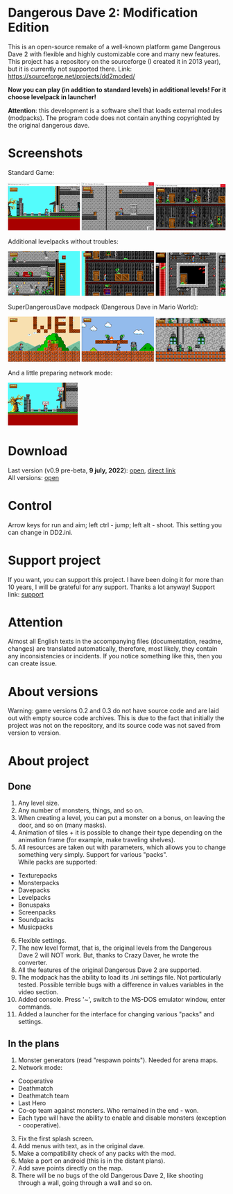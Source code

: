 # Dangerous Dave 2: Modification Edition
This is an open-source remake of a well-known platform game Dangerous Dave 2 with flexible and highly customizable core and many new features.
This project has a repository on the sourceforge (I created it in 2013 year), but it is currently not supported there. Link: https://sourceforge.net/projects/dd2moded/

**Now you can play (in addition to standard levels) in additional levels! For it choose levelpack in launcher!**

**Attention**: this development is a software shell that loads external modules (modpacks). The program code does not contain anything copyrighted by the original dangerous dave.

# Screenshots
Standard Game:

<img src="Screenshots/1.png" width=33% alt="screenshot"> <img src="Screenshots/2.png" width=33% alt="screenshot"> <img src="Screenshots/3.png" width=32% alt="screenshot"><br>

Additional levelpacks without troubles:

<img src="Screenshots/5.png" width=33% alt="screenshot"> <img src="Screenshots/6.png" width=33% alt="screenshot"> <img src="Screenshots/7.png" width=32% alt="screenshot"><br>

SuperDangerousDave modpack (Dangerous Dave in Mario World):

<img src="Screenshots/8.png" width=33% alt="screenshot"> <img src="Screenshots/9.png" width=33% alt="screenshot"> <img src="Screenshots/10.png" width=32% alt="screenshot"><br>

And a little preparing network mode:

<img src="Screenshots/4.jpg" width=32% alt="screenshot">

# Download
Last version (v0.9 pre-beta, **9 july, 2022**): <a href="https://github.com/Harchvertelol/Dangerous-Dave-2-Modification-Edition/releases/tag/v0.9pre-beta-win" target="_blank">open</a>, <a href=https://github.com/Harchvertelol/Dangerous-Dave-2-Modification-Edition/releases/download/v0.9pre-beta-win/DD2MEv0.9pre-beta.rar>direct link</a><br>
All versions: <a href="https://github.com/Harchvertelol/Dangerous-Dave-2-Modification-Edition/releases" target="_blank">open</a>

# Control
Arrow keys for run and aim; left ctrl - jump; left alt - shoot. This setting you can change in DD2.ini.

# Support project
If you want, you can support this project. I have been doing it for more than 10 years, I will be grateful for any support. Thanks a lot anyway!
Support link: <a href=https://www.donationalerts.com/r/harch target="_blank">support</a>

# Attention
Almost all English texts in the accompanying files (documentation, readme, changes) are translated automatically, therefore, most likely, they contain any inconsistencies or incidents. If you notice something like this, then you can create issue.

# About versions
Warning: game versions 0.2 and 0.3 do not have source code and are laid out with empty source code archives. This is due to the fact that initially the project was not on the repository, and its source code was not saved from version to version.

# About project
## Done
1. Any level size.
2. Any number of monsters, things, and so on.
3. When creating a level, you can put a monster on a bonus, on leaving the door, and so on (many masks).
4. Animation of tiles + it is possible to change their type depending on the animation frame (for example, make traveling shelves).
5. All resources are taken out with parameters, which allows you to change something very simply. Support for various "packs".  
While packs are supported:
 - Texturepacks
 - Monsterpacks
 - Davepacks
 - Levelpacks
 - Bonuspaks
 - Screenpacks
 - Soundpacks
 - Musicpacks
6. Flexible settings.
7. The new level format, that is, the original levels from the Dangerous Dave 2 will NOT work. But, thanks to Crazy Daver, he wrote the converter.
8. All the features of the original Dangerous Dave 2 are supported.
9. The modpack has the ability to load its .ini settings file. Not particularly tested. Possible terrible bugs with a difference in values variables in the video section.
10. Added console. Press '~', switch to the MS-DOS emulator window, enter commands.
11. Added a launcher for the interface for changing various "packs" and settings.

## In the plans
1. Monster generators (read "respawn points"). Needed for arena maps.
2. Network mode:
 - Cooperative
 - Deathmatch
 - Deathmatch team
 - Last Hero
 - Co-op team against monsters. Who remained in the end - won.
 - Each type will have the ability to enable and disable monsters (exception - cooperative).
3. Fix the first splash screen.
4. Add menus with text, as in the original dave.
5. Make a compatibility check of any packs with the mod.
6. Make a port on android (this is in the distant plans).
7. Add save points directly on the map.
8. There will be no bugs of the old Dangerous Dave 2, like shooting through a wall, going through a wall and so on.
